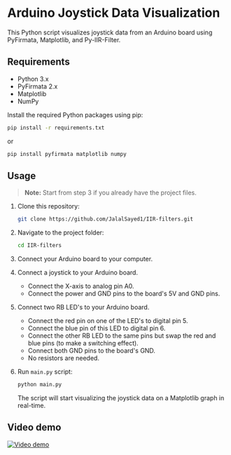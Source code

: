 # Arduino Joystick Data Visualization

This Python script visualizes joystick data from an Arduino board using PyFirmata, Matplotlib, and Py-IIR-Filter.

## Requirements

- Python 3.x
- PyFirmata 2.x
- Matplotlib
- NumPy

Install the required Python packages using pip:

   ```bash
   pip install -r requirements.txt
   ```

   or

   ```bash
   pip install pyfirmata matplotlib numpy
   ```

## Usage

> **Note:** Start from step 3 if you already have the project files.

1. Clone this repository:

    ```bash
    git clone https://github.com/JalalSayed1/IIR-filters.git
    ```

2. Navigate to the project folder:

    ```bash
    cd IIR-filters
    ```

3. Connect your Arduino board to your computer.
4. Connect a joystick to your Arduino board.
   - Connect the X-axis to analog pin A0.
   - Connect the power and GND pins to the board's 5V and GND pins.
5. Connect two RB LED's to your Arduino board.
   - Connect the red pin on one of the LED's to digital pin 5.
   - Connect the blue pin of this LED to digital pin 6.
   - Connect the other RB LED to the same pins but swap the red and blue pins (to make a switching effect).
   - Connect both GND pins to the board's GND.
   - No resistors are needed.
6. Run `main.py` script:

    ```bash
    python main.py
    ```

    The script will start visualizing the joystick data on a Matplotlib graph in real-time.

## Video demo

[![Video demo](https://img.youtube.com/vi/2Z3Z4Z3Z4Z4/0.jpg)](https://www.youtube.com/watch?v=2Z3Z4Z3Z4Z4)
